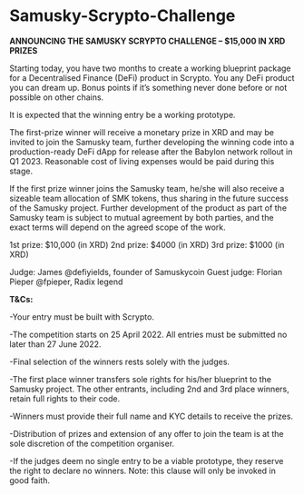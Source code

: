 # Samusky-Scrypto-Challenge

**ANNOUNCING THE SAMUSKY SCRYPTO CHALLENGE – $15,000 IN XRD PRIZES**

Starting today, you have two months to create a working blueprint package for a Decentralised Finance (DeFi) product in Scrypto. You any DeFi product you can dream up. Bonus points if it’s something never done before or not possible on other chains.

It is expected that the winning entry be a working prototype.

The first-prize winner will receive a monetary prize in XRD and may be invited to join the Samusky team, further developing the winning code into a production-ready DeFi dApp for release after the Babylon network rollout in Q1 2023. Reasonable cost of living expenses would be paid during this stage.

If the first prize winner joins the Samusky team, he/she will also receive a sizeable team allocation of SMK tokens, thus sharing in the future success of the Samusky project. Further development of the product as part of the Samusky team is subject to mutual agreement by both parties, and the exact terms will depend on the agreed scope of the work.

1st prize: $10,000 (in XRD)
2nd prize: $4000 (in XRD)
3rd prize: $1000 (in XRD)

Judge: James @defiyields, founder of Samuskycoin
Guest judge: Florian Pieper @fpieper, Radix legend

**T&Cs:**

-Your entry must be built with Scrypto.

-The competition starts on 25 April 2022. All entries must be submitted no later than 27 June 2022.

-Final selection of the winners rests solely with the judges.

-The first place winner transfers sole rights for his/her blueprint to the Samusky project. The other entrants, including 2nd and 3rd place winners, retain full rights to their code.

-Winners must provide their full name and KYC details to receive the prizes. 

-Distribution of prizes and extension of any offer to join the team is at the sole discretion of the competition organiser.

-If the judges deem no single entry to be a viable prototype, they reserve the right to declare no winners. Note: this clause will only be invoked in good faith.
